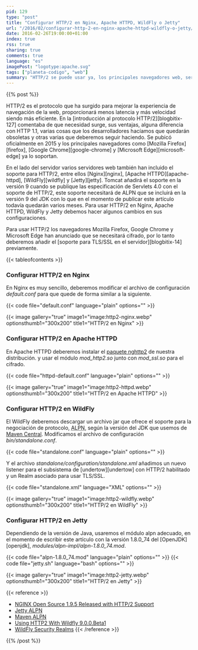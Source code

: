 ```yaml
---
pid: 129
type: "post"
title: "Configurar HTTP/2 en Nginx, Apache HTTPD, WildFly o Jetty"
url: "/2016/02/configurar-http-2-en-nginx-apache-httpd-wildfly-o-jetty/"
date: 2016-02-26T19:00:00+01:00
index: true
rss: true
sharing: true
comments: true
language: "es"
imagePost: "logotype:apache.svg"
tags: ["planeta-codigo", "web"]
summary: "HTTP/2 se puede usar ya, los principales navegadores web, servidores web y de aplicaciones ya han añadido el soporte necesario ofreciendo varias ventajas para los usuarios, desarrolladores, dispositivos cliente y los servidores. En varios de los servidores más populares la configuración necesaria no es complicada."
---
```


{{% post %}}

HTTP/2 es el protocolo que ha surgido para mejorar la experiencia de navegación de la web, proporcionará menos latencia y más velocidad siendo más eficiente. En la [introducción al protocolo HTTP/2][blogbitix-127] comentaba de que necesidad surge, sus ventajas, alguna diferencia con HTTP 1.1, varias cosas que los desarrolladores hacíamos que quedarán obsoletas y otras varias que deberemos seguir haciendo. Se pubicó oficialmente en 2015 y los principales navegadores como [Mozilla Firefox][firefox], [Google Chrome][google-chrome] y [Microsoft Edge][microsoft-edge] ya lo soportan.

En el lado del servidor varios servidores web también han incluido el soporte para HTTP/2, entre ellos [Nginx][nginx], [Apache HTTPD][apache-httpd], [WildFly][wildfly] y [Jetty][jetty]. Tomcat añadirá el soporte en la versión 9 cuando se publique las especificación de Servlets 4.0 con el soporte de HTTP/2, este soporte necesitará de ALPN que se incluirá en la versión 9 del JDK con lo que en el momento de publicar este artículo todavía quedarán varios meses. Para usar HTTP/2 en Nginx, Apache HTTPD, WildFly y Jetty debemos hacer algunos cambios en sus configuraciones.

Para usar HTTP/2 los navegadores Mozilla Firefox, Google Chrome y Microsoft Edge han anunciado que se necesitará cifrado, por lo tanto deberemos añadir el [soporte para TLS/SSL en el servidor][blogbitix-14] previamente.

{{< tableofcontents >}}

### Configurar HTTP/2 en Nginx

En Nginx es muy sencillo, deberemos modificar el archivo de configuración _default.conf_ para que quede de forma similar a la siguiente.

{{< code file="default.conf" language="plain" options="" >}}

{{< image
    gallery="true"
    image1="image:http2-nginx.webp" optionsthumb1="300x200" title1="HTTP/2 en Nginx" >}}

### Configurar HTTP/2 en Apache HTTPD

En Apache HTTPD deberemos instalar el [paquete nghttp2](https://www.archlinux.org/packages/extra/x86_64/nghttp2/) de nuestra distribución. y usar el módulo _mod\_http2.so_ junto con _mod\_ssl.so_ para el cifrado.

{{< code file="httpd-default.conf" language="plain" options="" >}}

{{< image
    gallery="true"
    image1="image:http2-httpd.webp" optionsthumb1="300x200" title1="HTTP/2 en Apache HTTPD" >}}

### Configurar HTTP/2 en WildFly

El WildFly deberemos descargar un archivo jar que ofrece el soporte para la negociación de protocolo,
<abbr title="Application-Layer Protocol Negotiation">ALPN</abbr>, según la versión del JDK que usemos de [Maven Central](http://central.maven.org/maven2/org/mortbay/jetty/alpn/alpn-boot/). Modificamos el archivo de configuración _bin/standalone.conf_.

{{< code file="standalone.conf" language="plain" options="" >}}

Y el archivo _standalone/configuration/standalone.xml_ añadimos un nuevo listener para el subsistema de [undertow][undertow] con HTTP/2 habilitado y un Realm asociado para usar TLS/SSL.

{{< code file="standalone.xml" language="XML" options="" >}}

{{< image
    gallery="true"
    image1="image:http2-wildfly.webp" optionsthumb1="300x200" title1="HTTP/2 en WildFly" >}}

### Configurar HTTP/2 en Jetty

Dependiendo de la versión de Java, usaremos el módulo alpn adecuado, en el momento de escribir este artículo con la versión 1.8.0_74 del [OpenJDK][openjdk], _modules/alpn-impl/alpn-1.8.0\_74.mod_.

{{< code file="alpn-1.8.0_74.mod" language="plain" options="" >}}
{{< code file="jetty.sh" language="bash" options="" >}}

{{< image
    gallery="true"
    image1="image:http2-jetty.webp" optionsthumb1="300x200" title1="HTTP/2 en Jetty" >}}

{{< reference >}}
* [NGINX Open Source 1.9.5 Released with HTTP/2 Support](https://www.nginx.com/blog/nginx-1-9-5/)
* [Jetty ALPN](http://www.eclipse.org/jetty/documentation/current/alpn-chapter.html)
* [Maven ALPN](http://central.maven.org/maven2/org/mortbay/jetty/alpn/alpn-boot/8.1.7.v20160121/)
* [Using HTTP2 With Wildfly 9.0.0.Beta1](http://undertow.io/blog/2015/03/26/HTTP2-In-Wildfly.html)
* [WildFly Security Realms](https://docs.jboss.org/author/display/WFLY10/Security+Realms)
{{< /reference >}}

{{% /post %}}

